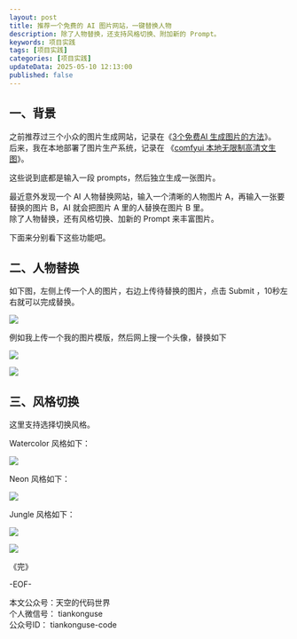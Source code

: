 ```yaml
---
layout: post  
title: 推荐一个免费的 AI 图片网站，一键替换人物            
description: 除了人物替换，还支持风格切换、附加新的 Prompt。  
keywords: 项目实践 
tags: [项目实践]  
categories: [项目实践]  
updateData: 2025-05-10 12:13:00
published: false  
---
```


## 一、背景


之前推荐过三个小众的图片生成网站，记录在《[3个免费AI 生成图片的方法](https://mp.weixin.qq.com/s/Ao2gFivhUcCEiJR326yN6w)》。  
后来，我在本地部署了图片生产系统，记录在 《[comfyui 本地无限制高清文生图](https://mp.weixin.qq.com/s/qIDtQnraKUhh0qtQY1Q-MQ)》。  


这些说到底都是输入一段 prompts，然后独立生成一张图片。  



最近意外发现一个 AI 人物替换网站，输入一个清晰的人物图片 A，再输入一张要替换的图片 B，AI 就会把图片 A 里的人替换在图片 B 里。  
除了人物替换，还有风格切换、加新的 Prompt 来丰富图片。  


下面来分别看下这些功能吧。  


## 二、人物替换  


如下图，左侧上传一个人的图片，右边上传待替换的图片，点击 Submit ，10秒左右就可以完成替换。  


![](https://res2025.tiankonguse.com/images/2025/05/10/001.png) 


例如我上传一个我的图片模版，然后网上搜一个头像，替换如下  


![](https://res2025.tiankonguse.com/images/2025/05/10/002.png)


![](https://res2025.tiankonguse.com/images/2025/05/10/007.png)



## 三、风格切换  


这里支持选择切换风格。  


Watercolor 风格如下：  


![](https://res2025.tiankonguse.com/images/2025/05/10/004.png)


Neon 风格如下：  


![](https://res2025.tiankonguse.com/images/2025/05/10/005.png)


Jungle 风格如下：  


![](https://res2025.tiankonguse.com/images/2025/05/10/006.png)



![](https://res2025.tiankonguse.com/images/2025/05/10/003.png)











《完》  


-EOF-  

本文公众号：天空的代码世界  
个人微信号： tiankonguse  
公众号ID： tiankonguse-code  
  